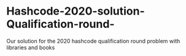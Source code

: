 # Hashcode-2020-solution-Qualification-round-
Our solution for the 2020 hashcode qualification round problem with libraries and books
